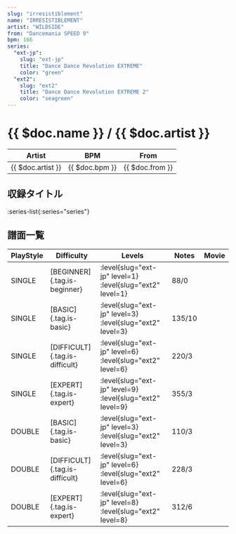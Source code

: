 ```yaml
---
slug: "irresistiblement"
name: "IRRESISTIBLEMENT"
artist: "WILDSIDE"
from: "Dancemania SPEED 9"
bpm: 166
series:
  "ext-jp":
    slug: "ext-jp"
    title: "Dance Dance Revolution EXTREME"
    color: "green"
  "ext2":
    slug: "ext2"
    title: "Dance Dance Revolution EXTREME 2"
    color: "seagreen"
---
```


# {{ $doc.name }} / {{ $doc.artist }}

|Artist|BPM|From|
|------|---|----|
|{{ $doc.artist }}|{{ $doc.bpm }}|{{ $doc.from }}|

## 収録タイトル

:series-list{:series="series"}

## 譜面一覧

|PlayStyle|Difficulty|Levels|Notes|Movie|
|---------|----------|------|-----|-----|
|SINGLE|[BEGINNER]{.tag.is-beginner}|:level{slug="ext-jp" level=1} :level{slug="ext2" level=1}|88/0||
|SINGLE|[BASIC]{.tag.is-basic}|:level{slug="ext-jp" level=3} :level{slug="ext2" level=3}|135/10||
|SINGLE|[DIFFICULT]{.tag.is-difficult}|:level{slug="ext-jp" level=6} :level{slug="ext2" level=6}|220/3||
|SINGLE|[EXPERT]{.tag.is-expert}|:level{slug="ext-jp" level=9} :level{slug="ext2" level=9}|355/3||
|DOUBLE|[BASIC]{.tag.is-basic}|:level{slug="ext-jp" level=3} :level{slug="ext2" level=3}|110/3||
|DOUBLE|[DIFFICULT]{.tag.is-difficult}|:level{slug="ext-jp" level=6} :level{slug="ext2" level=6}|228/3||
|DOUBLE|[EXPERT]{.tag.is-expert}|:level{slug="ext-jp" level=8} :level{slug="ext2" level=8}|312/6||
